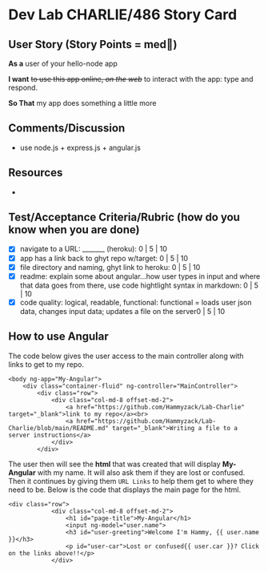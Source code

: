 # Dev Lab CHARLIE/486 Story Card 

## User Story (Story Points = med👕) 

**As a** user of your hello-node app

**I want** <del>to use this app online, _on the web_</del> to interact with the app: type and respond. 

**So That** my app does something a little more

## Comments/Discussion
- use node.js + express.js + angular.js

## Resources
- 

## Test/Acceptance Criteria/Rubric (how do you know when you are done) 

- [x] navigate to a URL: _______ (heroku): 0 | 5 | 10
- [x] app has a  link back to ghyt repo w/target: 0 | 5 | 10
- [x] file directory and naming, ghyt link to heroku: 0 | 5 | 10 
- [x] readme: explain some about angular...how user types in input and where that data goes from there, use code hightlight syntax in markdown: 0 | 5 | 10 
- [x] code quality: logical, readable, functional: functional = loads user json data, changes input data; updates a file on the server0 | 5 | 10  

## How to use Angular

The code below gives the user access to the main controller along with links to get to my repo.
```
<body ng-app="My-Angular">
    <div class="container-fluid" ng-controller="MainController">
        <div class="row">
            <div class="col-md-8 offset-md-2">
                <a href="https://github.com/Hammyzack/Lab-Charlie" target="_blank">link to my repo</a><br>
                <a href="https://github.com/Hammyzack/Lab-Charlie/blob/main/README.md" target="_blank">Writing a file to a server instructions</a>              
            </div>
        </div>
```

The user then will see the **html** that was created that will display **My-Angular** with my name. It will also ask them if they are lost or confused. Then it continues by giving them `URL Links` to help them get to where they need to be. Below is the code that displays the main page for the html.

```
<div class="row">
            <div class="col-md-8 offset-md-2">
                <h1 id="page-title">My-Angular</h1>
                <input ng-model="user.name">
                <h3 id="user-greeting">Welcome I'm Hammy, {{ user.name }}</h3>
                <p id="user-car">Lost or confused{{ user.car }}? Click on the links above!!</p>
            </div>
```
